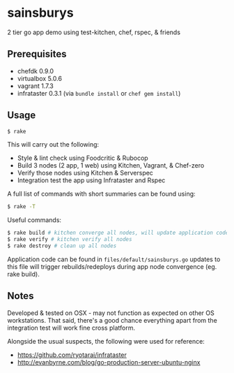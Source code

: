 # sainsburys
2 tier go app demo using test-kitchen, chef, rspec, & friends

## Prerequisites
- chefdk 0.9.0
- virtualbox 5.0.6
- vagrant 1.7.3
- infrataster 0.3.1 (via ```bundle install``` or ```chef gem install```)

## Usage
```bash
$ rake
```
This will carry out the following:
- Style & lint check using Foodcritic & Rubocop
- Build 3 nodes (2 app, 1 web) using Kitchen, Vagrant, & Chef-zero
- Verify those nodes using Kitchen & Serverspec
- Integration test the app using Infrataster and Rspec

A full list of commands with short summaries can be found using:
```bash
$ rake -T
```
Useful commands:
```bash
$ rake build # kitchen converge all nodes, will update application code
$ rake verify # kitchen verify all nodes
$ rake destroy # clean up all nodes
```
Application code can be found in ```files/default/sainsburys.go``` updates to this file will trigger rebuilds/redeploys during app node convergence (eg. rake build).
## Notes
Developed & tested on OSX - may not function as expected on other OS workstations. That said, there's a good chance everything apart from the integration test will work fine cross platform.

Alongside the usual suspects, the following were used for reference:
- https://github.com/ryotarai/infrataster
- http://evanbyrne.com/blog/go-production-server-ubuntu-nginx
